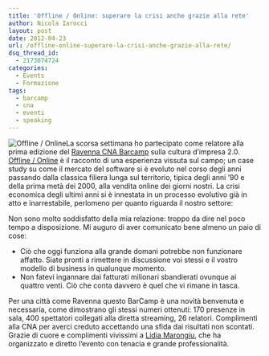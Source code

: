 ```yaml
---
title: 'Offline / Online: superare la crisi anche grazie alla rete'
author: Nicola Iarocci
layout: post
date: 2012-04-23
url: /offline-online-superare-la-crisi-anche-grazie-alla-rete/
dsq_thread_id:
  - 2173074724
categories:
  - Events
  - Formazione
tags:
  - barcamp
  - cna
  - eventi
  - speaking
---
```

<img class="alignright size-thumbnail wp-image-4920" style="border-style: initial; border-color: initial; border-image: initial; border-width: 0px;" title="Offline / Online" src="images/OfflineOnline-150x112.png?fit=150%2C112" alt="Offline / Online" srcset="http://i2.wp.com/nicolaiarocci.com/wp-content/uploads/OfflineOnline.png?resize=150%2C112 150w, http://i2.wp.com/nicolaiarocci.com/wp-content/uploads/OfflineOnline.png?w=212 212w" sizes="(max-width: 150px) 100vw, 150px" data-recalc-dims="1" />La scorsa settimana ho partecipato come relatore alla prima edizione del <a title="CNA Ravenna Barcamp" href="http://ravenna.cnabarcamp.it/" target="_blank">Ravenna CNA Barcamp</a> sulla cultura d&#8217;impresa 2.0. <a title="Offline / Online" href="http://www.slideshare.net/nicolaiarocci/online-offline-12619964" target="_blank">Offline / Online</a> è il racconto di una esperienza vissuta sul campo; un case study su come il mercato del software si è evoluto nel corso degli anni passando dalla classica filiera lunga sul territorio, tipica degli anni &#8217;90 e della prima metà dei 2000, alla vendita online dei giorni nostri. La crisi economica degli ultimi anni si è innestata in un processo evolutivo già in atto e inarrestabile, perlomeno per quanto riguarda il nostro settore: <!--more-->

Non sono molto soddisfatto della mia relazione: troppo da dire nel poco tempo a disposizione. Mi auguro di aver comunicato bene almeno un paio di cose:

  * Ciò che oggi funziona alla grande domani potrebbe non funzionare affatto. Siate pronti a rimettere in discussione voi stessi e il vostro modello di business in qualunque momento.
  * Non fatevi ingannare dai fatturati milionari sbandierati ovunque ai quattro venti. Ciò che conta davvero è quel che vi rimane in tasca.

<span class="embed-youtube" style="text-align:center; display: block;"></span>
  
Per una città come Ravenna questo BarCamp è una novità benvenuta e necessaria, come dimostrano gli stessi numeri ottenuti: 170 presenze in sala, 400 spettatori collegati alla diretta streaming, 26 relatori. Complimenti alla CNA per averci creduto accettando una sfida dai risultati non scontati. Grazie di cuore e complimenti vivissimi a <a title="Lidia Marongiu" href="http://lidiamarongiu.wordpress.com/" target="_blank">Lidia Marongiu</a>, che ha organizzato e diretto l&#8217;evento con tenacia e grande professionalità.
